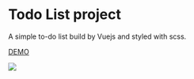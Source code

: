 # Todo List project

A simple to-do list build by Vuejs and styled with scss.

[DEMO](https://yuannchao.github.io/todo_list_app/index.html)

 ![](https://i.imgur.com/YDSUhv8.jpg)
